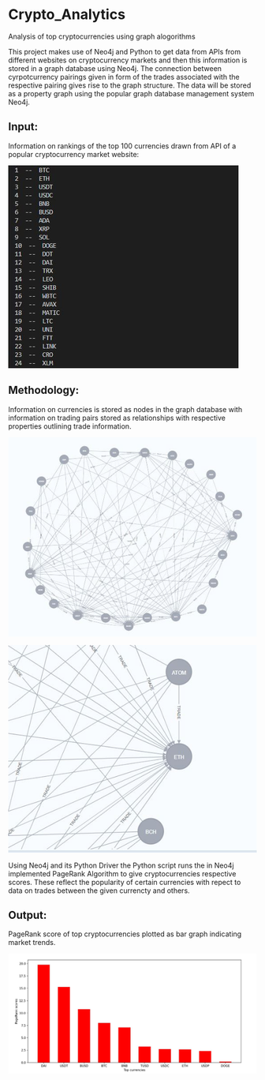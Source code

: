 # Crypto_Analytics
Analysis of top cryptocurrencies using graph alogorithms

This project makes use of Neo4j and Python to get data from APIs from different websites on cryptocurrency markets and then this information is stored in a graph database using Neo4j. The connection between cyrpotcurrency pairings given in form of the trades associated with the respective pairing gives rise to the graph structure. The data will be stored as a property graph using the popular graph database management system Neo4j.

## Input:

Information on rankings of the top 100 currencies drawn from API of a popular cryptocurrency market website:

![Alt text](./images/rankings.JPG)

## Methodology:

Information on currencies is stored as nodes in the graph database with information on trading pairs stored as relationships with respective properties outlining trade information.

![Alt text](./images/graph.JPG)

![Alt text](./images/close_up.JPG)


Using Neo4j and its Python Driver the Python script runs the in Neo4j implemented PageRank Algorithm to give cryptocurrencies respective scores. These reflect the popularity of certain currencies with repect to data on trades between the given currencty and others.


## Output:

PageRank score of top cryptocurrencies plotted as bar graph indicating market trends.

![Alt text](./images/page_rank_scores.JPG)
